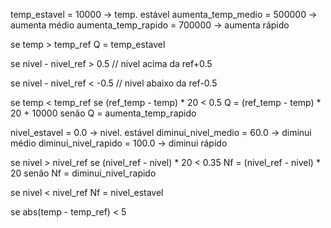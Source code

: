 <!-- ===== CONTROLE TEMPERATURA ===== -->

<!-- Q -->
temp_estavel = 10000 -> temp. estável
aumenta_temp_medio = 500000 -> aumenta médio
aumenta_temp_rapido = 700000 -> aumenta rápido

<!-- temp acima da referencia -->
se temp > temp_ref
  Q = temp_estavel

  se nivel - nivel_ref > 0.5   // nivel acima da ref+0.5


  se nivel - nivel_ref < -0.5  // nivel abaixo da ref-0.5


<!-- temp abaixo da referencia -->
se temp < temp_ref
  se (ref_temp - temp) * 20 < 0.5
    Q = (ref_temp - temp) * 20 + 10000
  senão
    Q = aumenta_temp_rapido


<!-- ===== CONTROLE NÍVEL ===== -->

<!-- Nf -->
nivel_estavel = 0.0 -> nivel. estável
diminui_nivel_medio = 60.0 -> diminui médio
diminui_nivel_rapido = 100.0 -> diminui rápido

<!-- nivel acima da referencia -->
se nivel > nivel_ref
  se (nivel_ref - nivel) * 20 < 0.35
    Nf = (nivel_ref - nivel) * 20
  senão
    Nf = diminui_nivel_rapido

<!-- nivel abaixo da referencia -->
se nivel < nivel_ref
  Nf = nivel_estavel

  <!-- aumenta nível com temp estável   -->
  se abs(temp - temp_ref) < 5




